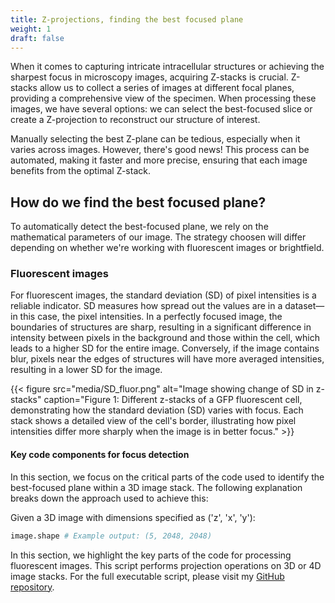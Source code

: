 ```yaml
---
title: Z-projections, finding the best focused plane
weight: 1
draft: false
---
```

When it comes to capturing intricate intracellular structures or achieving the sharpest focus in microscopy images, acquiring Z-stacks is crucial. Z-stacks allow us to collect a series of images at different focal planes, providing a comprehensive view of the specimen. When processing these images, we have several options: we can select the best-focused slice or create a Z-projection to reconstruct our structure of interest.

Manually selecting the best Z-plane can be tedious, especially when it varies across images. However, there's good news! This process can be automated, making it faster and more precise, ensuring that each image benefits from the optimal Z-stack.

## How do we find the best focused plane?

To automatically detect the best-focused plane, we rely on the mathematical parameters of our image. The strategy choosen will differ depending on whether we're working with fluorescent images or brightfield.

### Fluorescent images

For fluorescent images, the standard deviation (SD) of pixel intensities is a reliable indicator. SD measures how spread out the values are in a dataset—in this case, the pixel intensities. In a perfectly focused image, the boundaries of structures are sharp, resulting in a significant difference in intensity between pixels in the background and those within the cell, which leads to a higher SD for the entire image. Conversely, if the image contains blur, pixels near the edges of structures will have more averaged intensities, resulting in a lower SD for the image.

{{< figure src="media/SD_fluor.png" alt="Image showing change of SD in z-stacks" caption="Figure 1: Different z-stacks of a GFP fluorescent cell, demonstrating how the standard deviation (SD) varies with focus. Each stack shows a detailed view of the cell's border, illustrating how pixel intensities differ more sharply when the image is in better focus." >}}

#### Key code components for focus detection
In this section, we focus on the critical parts of the code used to identify the best-focused plane within a 3D image stack. The following explanation breaks down the approach used to achieve this:

Given a 3D image with dimensions specified as ('z', 'x', 'y'):
```python
image.shape # Example output: (5, 2048, 2048)
```



In this section, we highlight the key parts of the code for processing fluorescent images. This script performs projection operations on 3D or 4D image stacks. 
For the full executable script, please visit my [GitHub repository](https://github.com/claudiasc89/imganalysis3_scripts/blob/main/csc_ip001.py).





